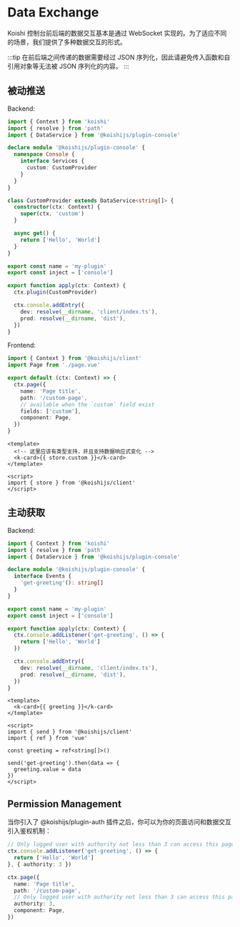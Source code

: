 # Data Exchange

Koishi 控制台前后端的数据交互基本是通过 WebSocket 实现的。为了适应不同的场景，我们提供了多种数据交互的形式。

:::tip
在前后端之间传递的数据需要经过 JSON 序列化，因此请避免传入函数和自引用对象等无法被 JSON 序列化的内容。
:::

## 被动推送

Backend:

```ts title=src/index.ts no-extra-header
import { Context } from 'koishi'
import { resolve } from 'path'
import { DataService } from '@koishijs/plugin-console'

declare module '@koishijs/plugin-console' {
  namespace Console {
    interface Services {
      custom: CustomProvider
    }
  }
}

class CustomProvider extends DataService<string[]> {
  constructor(ctx: Context) {
    super(ctx, 'custom')
  }

  async get() {
    return ['Hello', 'World']
  }
}

export const name = 'my-plugin'
export const inject = ['console']

export function apply(ctx: Context) {
  ctx.plugin(CustomProvider)

  ctx.console.addEntry({
    dev: resolve(__dirname, 'client/index.ts'),
    prod: resolve(__dirname, 'dist'),
  })
}
```

Frontend:

```ts title=client/index.ts no-extra-header
import { Context } from '@koishijs/client'
import Page from './page.vue'

export default (ctx: Context) => {
  ctx.page({
    name: 'Page title',
    path: '/custom-page',
    // available when the `custom` field exist
    fields: ['custom'],
    component: Page,
  })
}
```

```vue client/page.vue
<template>
  <!-- 这里应该有类型支持，并且支持数据响应式变化 -->
  <k-card>{{ store.custom }}</k-card>
</template>

<script>
import { store } from '@koishijs/client'
</script>
```

## 主动获取

Backend:

```ts title=src/index.ts no-extra-header
import { Context } from 'koishi'
import { resolve } from 'path'
import { DataService } from '@koishijs/plugin-console'

declare module '@koishijs/plugin-console' {
  interface Events {
    'get-greeting'(): string[]
  }
}

export const name = 'my-plugin'
export const inject = ['console']

export function apply(ctx: Context) {
  ctx.console.addListener('get-greeting', () => {
    return ['Hello', 'World']
  })

  ctx.console.addEntry({
    dev: resolve(__dirname, 'client/index.ts'),
    prod: resolve(__dirname, 'dist'),
  })
}
```

```vue title=client/page.vue
<template>
  <k-card>{{ greeting }}</k-card>
</template>

<script>
import { send } from '@koishijs/client'
import { ref } from 'vue'

const greeting = ref<string[]>()

send('get-greeting').then(data => {
  greeting.value = data
})
</script>
```

## Permission Management

当你引入了 @koishijs/plugin-auth 插件之后，你可以为你的页面访问和数据交互引入鉴权机制：

```ts
// Only logged user with authority not less than 3 can access this page
ctx.console.addListener('get-greeting', () => {
  return ['Hello', 'World']
}, { authority: 3 })
```

```ts title=client/index.ts
ctx.page({
  name: 'Page title',
  path: '/custom-page',
  // Only logged user with authority not less than 3 can access this page
  authority: 3,
  component: Page,
})
```
